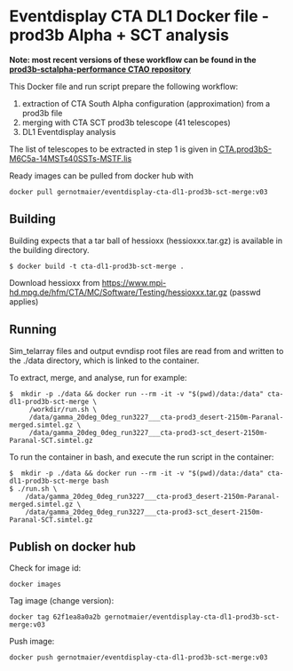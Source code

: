 # Eventdisplay CTA DL1 Docker file - prod3b Alpha + SCT analysis

**Note: most recent versions of these workflow can be found in the [prod3b-sctalpha-performance CTAO repository](https://gitlab.cta-observatory.org/cta-science/simulations/simulation-and-performance-parallel-mode/future-extensions/prod3b-sctalpha-performance/-/tree/main)**

This Docker file and run script prepare the following workflow:

1. extraction of CTA South Alpha configuration (approximation) from a prod3b file
2. merging with CTA SCT prod3b telescope (41 telescopes)
3. DL1 Eventdisplay analysis

The list of telescopes to be extracted in step 1 is given in [CTA.prod3bS-M6C5a-14MSTs40SSTs-MSTF.lis](CTA.prod3bS-M6C5a-14MSTs40SSTs-MSTF.lis)

Ready images can be pulled from docker hub with
```
docker pull gernotmaier/eventdisplay-cta-dl1-prod3b-sct-merge:v03
```

## Building

Building expects that a tar ball of hessioxx (hessioxxx.tar.gz) is available in the building directory.

```
$ docker build -t cta-dl1-prod3b-sct-merge .
```

Download hessioxx from https://www.mpi-hd.mpg.de/hfm/CTA/MC/Software/Testing/hessioxxx.tar.gz (passwd applies)

## Running

Sim_telarray files and output evndisp root files are read from and written to the ./data directory, which is linked to the container.

To extract, merge, and analyse, run for example:

```
$  mkdir -p ./data && docker run --rm -it -v "$(pwd)/data:/data" cta-dl1-prod3b-sct-merge \
     /workdir/run.sh \
     /data/gamma_20deg_0deg_run3227___cta-prod3_desert-2150m-Paranal-merged.simtel.gz \
     /data/gamma_20deg_0deg_run3227___cta-prod3-sct_desert-2150m-Paranal-SCT.simtel.gz
```

To run the container in bash, and execute the run script in the container:

```
$  mkdir -p ./data && docker run --rm -it -v "$(pwd)/data:/data" cta-dl1-prod3b-sct-merge bash
$ ./run.sh \
    /data/gamma_20deg_0deg_run3227___cta-prod3_desert-2150m-Paranal-merged.simtel.gz \
    /data/gamma_20deg_0deg_run3227___cta-prod3-sct_desert-2150m-Paranal-SCT.simtel.gz
```

## Publish on docker hub

Check for image id:
```
docker images
```

Tag image (change version):
```
docker tag 62f1ea8a0a2b gernotmaier/eventdisplay-cta-dl1-prod3b-sct-merge:v03
```

Push image:
```
docker push gernotmaier/eventdisplay-cta-dl1-prod3b-sct-merge:v03
```

